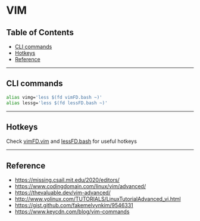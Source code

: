 <!-- omit in toc -->

# VIM

<!-- omit in toc -->

## Table of Contents

- [CLI commands](#cli-commands)
- [Hotkeys](#hotkeys)
- [Reference](#reference)

---

## CLI commands

```bash
alias vimg='less $(fd vimFD.bash ~)'
alias lessg='less $(fd lessFD.bash ~)'
```

---

## Hotkeys

Check [vimFD.vim](vimFD.vim) and [lessFD.bash](lessFD.bash) for useful hotkeys

---

## Reference

- <https://missing.csail.mit.edu/2020/editors/>
- <https://www.codingdomain.com/linux/vim/advanced/>
- <https://thevaluable.dev/vim-advanced/>
- <http://www.yolinux.com/TUTORIALS/LinuxTutorialAdvanced_vi.html>
- <https://gist.github.com/fakemelvynkim/9546331>
- <https://www.keycdn.com/blog/vim-commands>
